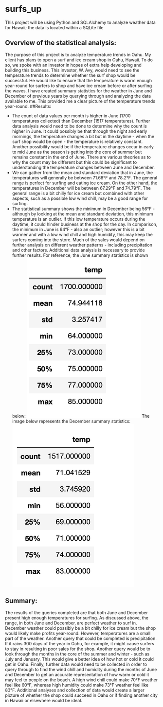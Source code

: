 # surfs_up
This project will be using Python and SQLAlchemy to analyze weather data for Hawaii; the data is located within a SQLite file
## Overview of the statistical analysis:
The purpose of this project is to analyze temperature trends in Oahu. My client has plans to open a surf and ice cream shop in Oahu, Hawaii. To do so, we spoke with an investor in hopes of extra help developing and building this business. This investor, W. Avy, would need to see the temperature trends to determine whether the surf shop would be successful. He would like to ensure that the temperature is warm enough year-round for surfers to shop and have ice cream before or after surfing the waves. I have created summary statistics for the weather in June and December of previous years by querying through and analyzing the data available to me. This provided me a clear picture of  the temperature trends year-round.
##Results:
* The count of data values per month is higher in June (1700 temperatures collected) than December (1517 temperatures). Further data analysis would need to be done to determine why the count is higher in June. It could possibly be that through the night and early mornings, the temperature changes a bit but in the daytime - when the surf shop would be open - the temperature is relatively constant. Another possibility would be if the temperature changes occur in early to mid June as the season is getting into the core of summer but remains constant in the end of June. There are various theories as to why the count may be different but this could be significant to understanding the temperature changes between June and December.
* We can gather from the mean and standard deviation that in June, the temperatures will generally be between 71.68°F and 78.2°F. The general range is perfect for surfing and eating ice cream. On the other hand, the temperatures in December will be between 67.29°F and 74.79°F. The general range is a bit chilly for ice cream but combined with other aspects, such as a possible low wind chill, may be a good range for surfing. 
* The statistical summary shows the minimum in December being 56°F - although by looking at the mean and standard deviation, this minimum temperature is an outlier.  If this low temperature occurs during the daytime, it could hinder business at the shop for the day. In comparison, the minimum in June is 64°F - also an outlier; however this is a bit warmer and with a low wind chill and high humidity, this may keep the surfers coming into the store. Much of the sales would depend on further analysis on different weather patterns - including precipitation and other factors. Additional data analysis is necessary to provide further results.
For reference, the June summary statistics is shown below:
![june_summary_stats](https://github.com/shireenkahlon/surfs_up/blob/main/june_summary_stats.png)
The image below represents the December summary statistics: 
![dec_summary_stats](https://github.com/shireenkahlon/surfs_up/blob/main/dec_summary_stats.png)
## Summary:
The results of the queries completed are that both June and December present high enough temperatures for surfing. As discussed above, the range, in both June and December, are perfect weather to surf in. December weather could possibly be a bit chilly for ice cream but the shop would likely make profits year-round. However, temperatures are a small part of the weather. Another query that could be completed is precipitation. If it rains 300 days of the year in Oahu, for example, it might cause surfers to stay in resulting in poor sales for the shop. Another query would be to look through the months in the core of the summer and winter - such as July and January. This would give a better idea of how hot or cold it could get in Oahu. Finally, further data would need to be collected in order to query through to find the wind chill and humidity during the months of June and December to get an accurate representation of how warm or cold it may feel to people on the beach. A high wind chill could make 70°F weather feel like 60°F, whereas high humidity could make 73°F weather feel like 83°F. Additional analyses and collection of data would create a larger picture of whether the shop could succeed in Oahu or if finding another city in Hawaii or elsewhere would be ideal.
